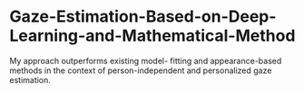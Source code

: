# Gaze-Estimation-Based-on-Deep-Learning-and-Mathematical-Method
My approach outperforms existing model- fitting and appearance-based methods in the context of person-independent and personalized gaze estimation.
